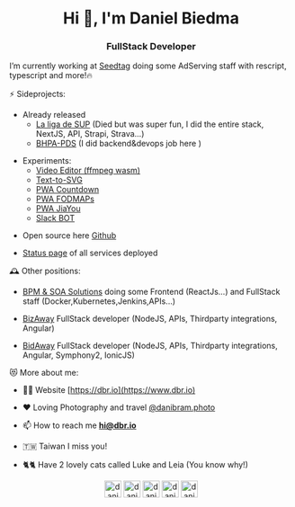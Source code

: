 <h1 align="center">Hi 👋, I'm Daniel Biedma</h1>
<h3 align="center">FullStack Developer</h3>

I’m currently working at [Seedtag](https://www.seedtag.com/) doing some AdServing staff with rescript, typescript and more!🔥

⚡ Sideprojects:

-   Already released
    -    [La liga de SUP](https://www.laligadesup.es/) (Died but was super fun, I did the entire stack, NextJS, API, Strapi, Strava...)
    -    [BHPA-PDS](https://bhpa-pds.com/) (I did backend&devops job here )
    
<ul>
    <li>Experiments:
    <ul>
      <li><a href="https://video-editor.dbr.io" target="_blank">Video Editor (ffmpeg wasm)</a></li>
      <li><a href="https://text-to-svg.vercel.app"  target="_blank">Text-to-SVG</a></li>
      <li><a href="https://countdown.dbr.io" target="_blank">PWA Countdown</a></li>
      <li><a href="https://fodmaps.dbr.io" target="_blank">PWA FODMAPs</a></li>
      <li><a href="https://jiayou.dbr.io" target="_blank">PWA JiaYou</a></li>
      <li><a href="https://sb.dbr.io" target="_blank">Slack BOT</a></li>
    </ul>
    </li>
</ul>


-   Open source here [Github](https://github.com/danibram?tab=repositories)

-  [Status page](https://stats.uptimerobot.com/oOExZfX9E1) of all services deployed

🕰️ Other positions:

- [BPM & SOA Solutions](https://www.bpmsoasolutions.com/) doing some Frontend (ReactJs...) and FullStack staff (Docker,Kubernetes,Jenkins,APIs...)

- [BizAway](https://www.bizaway.com/) FullStack developer (NodeJS, APIs, Thirdparty integrations, Angular)

- [BidAway](https://www.bidaway.com/) FullStack developer (NodeJS, APIs, Thirdparty integrations, Angular, Symphony2, IonicJS)

😻 More about me:

-   👨‍💻  Website [https://dbr.io](https://www.dbr.io)

-   ❤️  Loving Photography and travel [@danibram.photo](https://instagram.com/danibram.photo)

-   📫  How to reach me **hi@dbr.io**

-   🇹🇼  Taiwan I miss you!

-   🐈🐈  Have 2 lovely cats called Luke and Leia (You know why!)

<p align="center">
<a href="https://www.dbr.io" target="blank">
<img align="center" src="https://www.dbr.io/public/img/dbr.png" alt="danielbiedma" height="30" width="30" /></a>
<a href="https://linkedin.com/in/danielbiedma" target="blank">
<img align="center" src="https://cdn.jsdelivr.net/npm/simple-icons@3.0.1/icons/linkedin.svg" alt="danielbiedma" height="30" width="30" /></a>
<a href="https://fb.com/danibram" target="blank">
<img align="center" src="https://cdn.jsdelivr.net/npm/simple-icons@3.0.1/icons/facebook.svg" alt="danibram" height="30" width="30" /></a>
<a href="https://instagram.com/danibram.photo" target="blank">
<img align="center" src="https://cdn.jsdelivr.net/npm/simple-icons@3.0.1/icons/instagram.svg" alt="danibram.photo" height="30" width="30" /></a>
<a href="https://www.youtube.com/c/danibram" target="blank">
<img align="center" src="https://cdn.jsdelivr.net/npm/simple-icons@3.0.1/icons/youtube.svg" alt="danibram" height="30" width="30" /></a>
</p>
